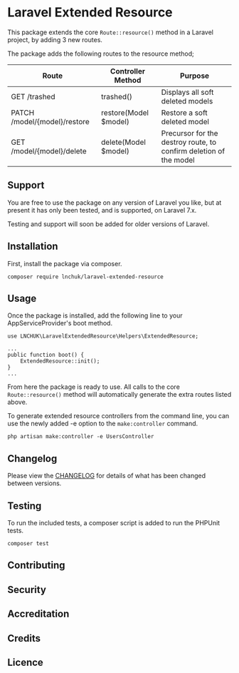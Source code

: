 # Laravel Extended Resource

This package extends the core `Route::resource()` method in a Laravel project, by adding 3 new routes.

The package adds the following routes to the resource method;


Route | Controller Method | Purpose
----- | ----------------- | -------
GET /trashed | trashed() | Displays all soft deleted models
PATCH /model/{model}/restore | restore(Model $model) | Restore a soft deleted model
GET /model/{model}/delete | delete(Model $model) | Precursor for the destroy route, to confirm deletion of the model

## Support

You are free to use the package on any version of Laravel you like, but at present it has only been tested, and is supported, on Laravel 7.x. 

Testing and support will soon be added for older versions of Laravel.

## Installation

First, install the package via composer.

```
composer require lnchuk/laravel-extended-resource
```

## Usage

Once the package is installed, add the following line to your AppServiceProvider's boot method.

```
use LNCHUK\LaravelExtendedResource\Helpers\ExtendedResource;

...
public function boot() {
    ExtendedResource::init();
}
...
```

From here the package is ready to use. All calls to the core `Route::resource()` method will automatically generate the extra routes listed above.

To generate extended resource controllers from the command line, you can use the newly added -e option to the `make:controller` command.

```
php artisan make:controller -e UsersController
```

## Changelog

Please view the [CHANGELOG](CHANGELOG.md) for details of what has been changed between versions.

## Testing

To run the included tests, a composer script is added to run the PHPUnit tests.

```composer test```

## Contributing

## Security

## Accreditation

## Credits

## Licence

